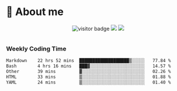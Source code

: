 <!-- ![](https://youpai.roccoshi.top/img/20200804214216.png) -->

# 🧐 About me
 
<p align="center">
<img src="https://visitor-badge.laobi.icu/badge?page_id=Lincest.Lincest&title=hits" alt="visitor badge"/>
<a href="mailto:imroccoshi@gmail.com"><img src="https://img.shields.io/badge/gmail-imroccoshi%40gmail.com-red"></a>
<a href="https://blog.roccoshi.top"><img src="https://img.shields.io/badge/blog-roccoshi-green"></a>
</p>

<div align="center">
  <img src="https://github-readme-stats.vercel.app/api?username=Lincest&show_icons=true&count_private=true&show_owner=true" alt="">
   <!-- <img src="https://github-readme-stats.vercel.app/api/wakatime?username=Moreality&v=2" alt=""/> -->
</div>

### Weekly Coding Time

<!--START_SECTION:waka-->

```txt
Markdown    22 hrs 52 mins  ███████████████████▒░░░░░   77.84 %
Bash        4 hrs 16 mins   ███▓░░░░░░░░░░░░░░░░░░░░░   14.57 %
Other       39 mins         ▓░░░░░░░░░░░░░░░░░░░░░░░░   02.26 %
HTML        33 mins         ▒░░░░░░░░░░░░░░░░░░░░░░░░   01.88 %
YAML        24 mins         ▒░░░░░░░░░░░░░░░░░░░░░░░░   01.40 %
```

<!--END_SECTION:waka-->



